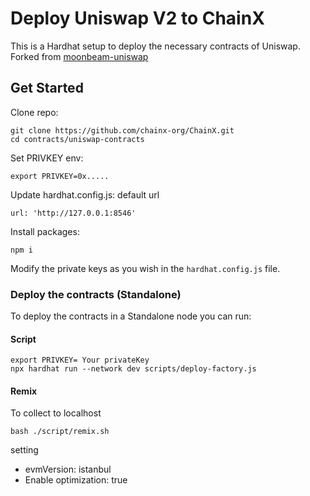 # Deploy Uniswap V2 to ChainX

This is a Hardhat setup to deploy the necessary contracts of Uniswap.
Forked from [moonbeam-uniswap](https://github.com/PureStake/moonbeam-uniswap)

## Get Started

Clone repo:

```
git clone https://github.com/chainx-org/ChainX.git
cd contracts/uniswap-contracts
```

Set PRIVKEY env:
```
export PRIVKEY=0x.....
```

Update hardhat.config.js:
default url
```
url: 'http://127.0.0.1:8546'
```


Install packages:

```
npm i
```

Modify the private keys as you wish in the `hardhat.config.js` file.

### Deploy the contracts (Standalone)

To deploy the contracts in a Standalone node you can run:

#### Script

```
export PRIVKEY= Your privateKey
npx hardhat run --network dev scripts/deploy-factory.js 
```

#### Remix

To collect to localhost

```
bash ./script/remix.sh 
```

setting
* evmVersion: istanbul
* Enable optimization: true

